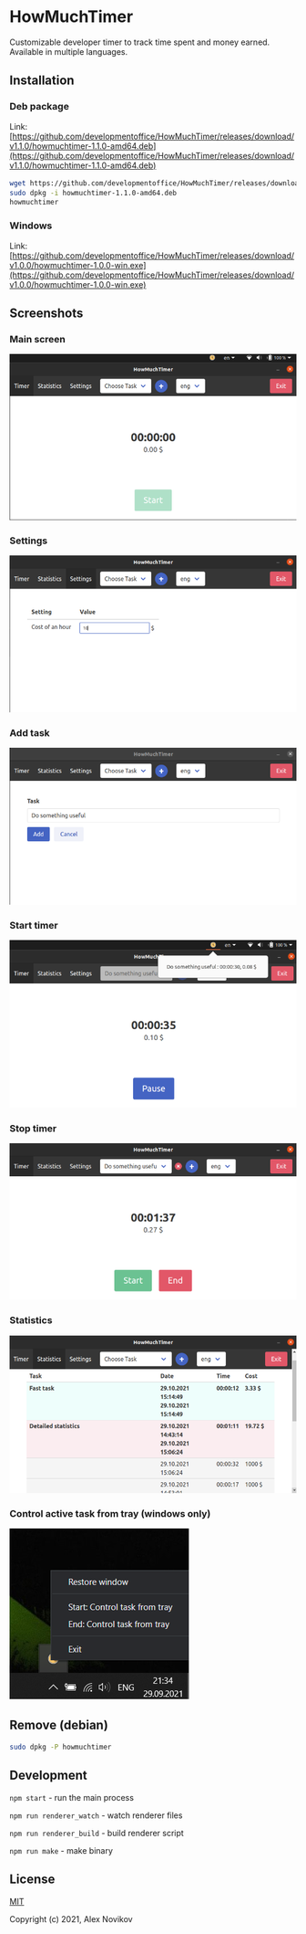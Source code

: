 # HowMuchTimer
Customizable developer timer to track time spent and money earned. Available in multiple languages.

## Installation
### Deb package
Link: [https://github.com/developmentoffice/HowMuchTimer/releases/download/v1.1.0/howmuchtimer-1.1.0-amd64.deb](https://github.com/developmentoffice/HowMuchTimer/releases/download/v1.1.0/howmuchtimer-1.1.0-amd64.deb)

```bash
wget https://github.com/developmentoffice/HowMuchTimer/releases/download/v1.1.0/howmuchtimer-1.1.0-amd64.deb
sudo dpkg -i howmuchtimer-1.1.0-amd64.deb
howmuchtimer
```

### Windows
Link: [https://github.com/developmentoffice/HowMuchTimer/releases/download/v1.0.0/howmuchtimer-1.0.0-win.exe](https://github.com/developmentoffice/HowMuchTimer/releases/download/v1.0.0/howmuchtimer-1.0.0-win.exe)

## Screenshots
### Main screen
![Main screen](preview/main.png)

### Settings
![Settings](preview/settings.png)

### Add task
![Add task](preview/add_task.png)

### Start timer
![Add task](preview/start_timer.png)

### Stop timer
![Add task](preview/stop_timer.png)

### Statistics
![Statistics](preview/statistics.png)

### Control active task from tray (windows only)
![tray](preview/win_tray.png)


## Remove (debian)
```bash
sudo dpkg -P howmuchtimer
```

## Development
`npm start` - run the main process

`npm run renderer_watch` - watch renderer files

`npm run renderer_build` - build renderer script

`npm run make` - make binary

## License
[MIT](https://opensource.org/licenses/MIT)

Copyright (c) 2021, Alex Novikov
